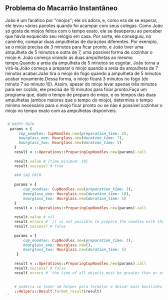 ## Problema do Macarrão Instantâneo

João é um fanático por "miojos"; ele os adora, e, como era de se esperar, ele levou vários pacotes quando foi acampar com seus colegas. Como João só gosta de miojos feitos com o tempo exato, ele se deseperou ao perceber que havia esquecido seu relógio em casa.
Por sorte, ele conseguiu, no caminho, comprar duas ampulhetas de durações diferentes. Por exemplo, se o miojo precisa de 3 minutos para ficar pronto, e João tiver uma ampulheta de 5 minutos e outra de 7, uma possível forma de cozinhar o miojo é:
João começa virando as duas ampulhetas ao mesmo tempo.Quando a areia da ampulheta de 5 minutos se esgotar, João torna a virá-la.João começa a preparar o miojo quando a areia da ampulheta de 7 minutos acabar.João tira o miojo do fogo quando a ampulheta de 5 minutos acabar novamente.Dessa forma, o miojo ficará 3 minutos no fogo (do minuto 7 ao minuto 10). Assim, apesar do miojo levar apenas três minutos para ser cozido, ele precisa de 10 minutos para ficar pronto.Faça um programa que, dado o tempo de preparo do miojo, e os tempos das duas ampulhetas (ambos maiores que o tempo do miojo), determina o tempo mínimo necessário para o miojo ficar pronto ou se não é possível cozinhar o miojo no tempo exato com as ampulhetas disponíveis.

```ruby

 # HAPPY PATH
  params = {
      cup_noodles: CupNoodles.new(preparation_time: 3),
      hourglass_one: Hourglass.new(duration_time: 7),
      hourglass_two: Hourglass.new(duration_time: 5)
    }
    result = ::Operations::PreparingCupNoodles.new(params).call 
    
    result.value # {time_minimum: 10}
    result.success? # true
    
    ### SAD PATH
    
    params = {
        cup_noodles: CupNoodles.new(preparation_time: 3),
        hourglass_one: Hourglass.new(duration_time: 10),
        hourglass_two: Hourglass.new(duration_time: 5)
    }
    result = ::Operations::PreparingCupNoodles.new(params).call 
    
    result.value # nil
    result.errors # 'it is not possible to prepare the noodles with the current hourglasses'
    result.success? # false
    
    params = {
        cup_noodles: CupNoodles.new(preparation_time: 3),
        hourglass_one: Hourglass.new(),
        hourglass_two: Hourglass.new(duration_time: 5)
     }
    
    result = ::Operations::PreparingCupNoodles.new(params).call 
    result.success? # false
    result.errors # 'the time of all objects must be greater than or equal to zero and not null'
    
    
    # poderia-se fazer um helper para formatar e deixar mais bonitinho a saída mas para efeito de entedimento acredito que aqui ja ta bom.
    ::Helpers::Result.format_result(result) 
``

